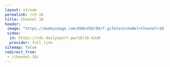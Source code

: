 ```yaml
---
layout: stream
permalink: /ch-10
title: Channel 10
header:
 image: "https://dummyimage.com/800x450/00/f.gif&text=SeBel+Channel+10"
 video:
  id: https://cdx.dailysport.pw/10/10.m3u8
  provider: full_link
sitemap: false
redirect_from:
 - /channel-10/
---
```

<style>h1#page-title{display:none;height:0;visibility:hidden;!important</style>

